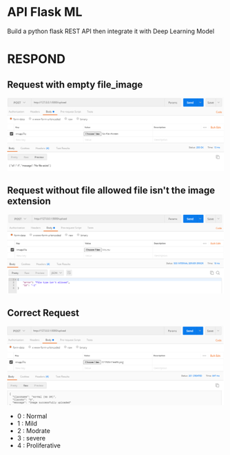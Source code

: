 # API Flask ML
 Build a python flask REST API then integrate it with Deep Learning Model
 
# RESPOND

## Request with empty file_image
<p align="center">
  <img src="https://github.com/Abdelrhman2022/API/blob/main/Respond/EmptyRequest.PNG" alt="Request with empty file_image" />
</p>

## Request without file allowed  file isn't the image extension
<p align="center">
  <img src="https://github.com/Abdelrhman2022/API/blob/main/Respond/NoAllowed.PNG" alt="Request with No Allowed image" />
</p>


## Correct Request 
<p align="center">
  <img src="https://github.com/Abdelrhman2022/API/blob/main/Respond/Respond.PNG" alt="Respond" />
</p>


- 0 : Normal 
- 1 : Mild
- 2 : Modrate 
- 3 : severe 
- 4 : Proliferative 
